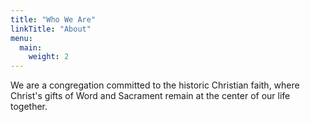 ```yaml
---
title: "Who We Are"
linkTitle: "About"
menu:
  main:
    weight: 2
---
```

We are a congregation committed to the historic Christian faith, where Christ's gifts of Word and Sacrament remain at the center of our life together.
